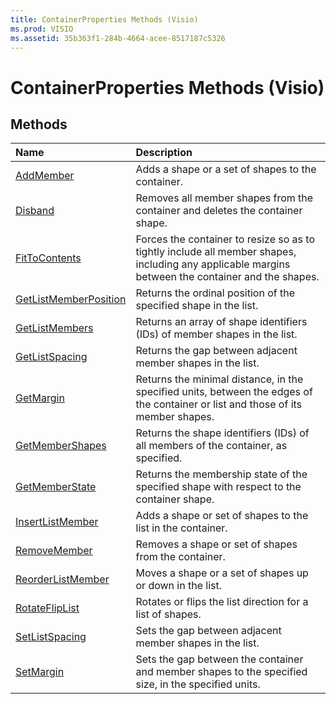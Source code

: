 ```yaml
---
title: ContainerProperties Methods (Visio)
ms.prod: VISIO
ms.assetid: 35b363f1-284b-4664-acee-8517187c5326
---
```



# ContainerProperties Methods (Visio)

## Methods



|**Name**|**Description**|
|:-----|:-----|
|[AddMember](containerproperties-addmember-method-visio.md)|Adds a shape or a set of shapes to the container.|
|[Disband](containerproperties-disband-method-visio.md)|Removes all member shapes from the container and deletes the container shape.|
|[FitToContents](containerproperties-fittocontents-method-visio.md)|Forces the container to resize so as to tightly include all member shapes, including any applicable margins between the container and the shapes.|
|[GetListMemberPosition](containerproperties-getlistmemberposition-method-visio.md)|Returns the ordinal position of the specified shape in the list.|
|[GetListMembers](containerproperties-getlistmembers-method-visio.md)|Returns an array of shape identifiers (IDs) of member shapes in the list.|
|[GetListSpacing](containerproperties-getlistspacing-method-visio.md)|Returns the gap between adjacent member shapes in the list.|
|[GetMargin](containerproperties-getmargin-method-visio.md)|Returns the minimal distance, in the specified units, between the edges of the container or list and those of its member shapes.|
|[GetMemberShapes](containerproperties-getmembershapes-method-visio.md)|Returns the shape identifiers (IDs) of all members of the container, as specified.|
|[GetMemberState](containerproperties-getmemberstate-method-visio.md)|Returns the membership state of the specified shape with respect to the container shape.|
|[InsertListMember](containerproperties-insertlistmember-method-visio.md)|Adds a shape or set of shapes to the list in the container.|
|[RemoveMember](containerproperties-removemember-method-visio.md)|Removes a shape or set of shapes from the container.|
|[ReorderListMember](containerproperties-reorderlistmember-method-visio.md)|Moves a shape or a set of shapes up or down in the list.|
|[RotateFlipList](containerproperties-rotatefliplist-method-visio.md)|Rotates or flips the list direction for a list of shapes.|
|[SetListSpacing](containerproperties-setlistspacing-method-visio.md)|Sets the gap between adjacent member shapes in the list.|
|[SetMargin](containerproperties-setmargin-method-visio.md)|Sets the gap between the container and member shapes to the specified size, in the specified units.|

